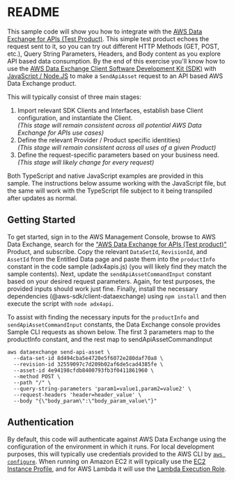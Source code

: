 # README

This sample code will show you how to integrate with the [AWS Data Exchange for APIs (Test Product)][APITestProduct]. This simple test product echoes the request sent to it, so you can try out different HTTP Methods (GET, POST, etc.), Query String Parameters, Headers, and Body content as you explore API based data consumption.  By the end of this exercise you'll know how to use the [AWS Data Exchange Client Software Development Kit (SDK)][Tools] with [JavaScript / Node.JS][AWSDataExchangeSDKForJavaScript] to make a `SendApiAsset` request to an API based AWS Data Exchange product.  

This will typically consist of three main stages:
1. Import relevant SDK Clients and Interfaces, establish base Client configuration, and instantiate the Client. \
_(This stage will remain consistent across all potential AWS Data Exchange for APIs use cases)_
2. Define the relevant Provider / Product specific identities) \
_(This stage will remain consistent across all uses of a given Product)_
3. Define the request-specific parameters based on your business need. \
_(This stage will likely change for every request)_

Both TypeScript and native JavaScript examples are provided in this sample.  The instructions below assume working with the JavaScript file, but the same will work with the TypeScript file subject to it being transpiled after updates as normal.

## Getting Started
To get started, sign in to the AWS Management Console, browse to AWS Data Exchange, search for the ["AWS Data Exchange for APIs (Test product)"][APITestProduct] Product, and subscribe.
Copy the relevant `DataSetId`, `RevisionId`, and `AssetId` from the Entitled Data page and paste them into the `productInfo` constant in the code sample (adx4apis.js) (you will likely find they match the sample contents).  Next, update the `sendApiAssetCommandInput` constant based on your desired request parameters.  Again, for test purposes, the provided inputs should work just fine.  Finally, install the necessary dependencies (@aws-sdk/client-dataexchange) using `npm install` and then execute the script with `node adx4api`.

To assist with finding the necessary inputs for the `productInfo` and `sendApiAssetCommandInput` constants, the Data Exchange console provides Sample CLI requests as shown below.  The first 3 parameters map to the productInfo constant, and the rest map to sendApiAssetCommandInput
```
aws dataexchange send-api-asset \
  --data-set-id 8d494cba5e4720e5f6072e280daf70a8 \
  --revision-id 32559097c7d209b02af6de5cad4385fe \
  --asset-id 4e94198cfdb8400793fb3f0411861960 \
  --method POST \
  --path "/" \
  --query-string-parameters 'param1=value1,param2=value2' \
  --request-headers 'header=header_value' \
  --body "{\"body_param\":\"body_param_value\"}"
```

## Authentication
By default, this code will authenticate against AWS Data Exchange using the configuration of the environment in which it runs. For local development purposes, this will typically use credentials provided to the AWS CLI by [`aws configure`][AWSConfigure]. When running on Amazon EC2 it will typically use the [EC2 Instance Profile][IAMRolesForEC2], and for AWS Lambda it will use the [Lambda Execution Role][LambdaExecutionRole].

[APITestProduct]: https://us-east-1.console.aws.amazon.com/dataexchange/home?region=us-east-1#/products/prodview-pgkxrurxwmp76
[Tools]: https://aws.amazon.com/tools/
[AWSDataExchangeSDKForJavaScript]: https://docs.aws.amazon.com/AWSJavaScriptSDK/v3/latest/clients/client-dataexchange/index.html
[IAMRolesForEC2]: https://docs.aws.amazon.com/AWSEC2/latest/UserGuide/iam-roles-for-amazon-ec2.html
[LambdaExecutionRole]: https://docs.aws.amazon.com/lambda/latest/dg/lambda-intro-execution-role.html
[AWSConfigure]: https://docs.aws.amazon.com/cli/latest/userguide/cli-configure-quickstart.html